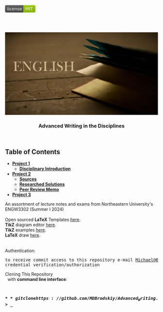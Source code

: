 <!-- PROJECT LOGO -->
<br />
<p align="left">
  <a href="https://github.com/MDBrodskiy/Advanced_Writing/tree/master/LICENSE">
    <img src="images/LicenseImage.svg" alt="license" width="100" height="24"></a>
</p>
<br/>
<br/>

<!-- BACKGROUND & TITLE -->
<p align="center">
  <a href="https://github.com/MDBrodskiy/Advanced_Writing">
    <img src="images/background.png" alt="background">
  </a>
  <h3 align="center">Advanced Writing in the Disciplines</h3>
<br />
</p>

<!-- TABLE OF CONTENTS -->
## Table of Contents

* [**Project 1**](https://github.com/MDBrodskiy/Advanced_Writing/tree/master/Project%201/)
    * [**Disciplinary Introduction**](https://github.com/MDBrodskiy/Advanced_Writing/tree/master/Project%201/Project1.pdf)
* [**Project 2**](https://github.com/MDBrodskiy/Advanced_Writing/tree/master/Project%202/)
    * [**Sources**](https://github.com/MDBrodskiy/Advanced_Writing/tree/master/Project%202/SourceInformation.pdf)
    * [**Researched Solutions**](https://github.com/MDBrodskiy/Advanced_Writing/tree/master/Project%202/Project2.pdf)
    * [**Peer Review Memo**](https://github.com/MDBrodskiy/Advanced_Writing/tree/master/Project%202/memo.pdf)
* [**Project 3**](https://github.com/MDBrodskiy/Advanced_Writing/tree/master/Project%203/)

<!--
  * [**Chapter 1**](#Notes/Chapter\ 1)
* [**Exams**](#Exams)
* [**Projects**](#Projects)
-->


An assortment of lecture notes and exams from Northeastern University's ENGW3302 (Summer I 2024)
<br/> <br/> 
Open sourced **LaTeX** Templates [here](https://www.latextemplates.com/).
<br/>
**TikZ** diagram editor [here](https://www.mathcha.io/editor).
<br/>
**TikZ** examples [here](https://www.texample.net/tikz/example).
<br/>
**LaTeX** draw [here](https://www.latexdraw.com/).
<br/> <br/> <br/>
Authentication:   
    <pre>to receive commit access to this repository e-mail Michael@Brodskiy.com for credential verification/authorization</pre>

Cloning This Repository
</br>&nbsp;&nbsp;with **command line interface**:
    <pre>    
    **$** git clone https://github.com/MDBrodskiy/Advanced_Writing.git    
    **$** **>**  **_**
    </pre>
